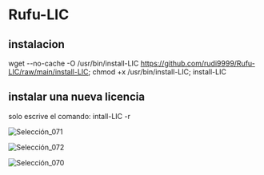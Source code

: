 # Rufu-LIC

## instalacion

wget --no-cache -O /usr/bin/install-LIC https://github.com/rudi9999/Rufu-LIC/raw/main/install-LIC; chmod +x /usr/bin/install-LIC; install-LIC

## instalar una nueva licencia

solo escrive el comando: intall-LIC -r


![Selección_071](https://github.com/rudi9999/Rufu-LIC/assets/67137156/2466c0c2-77b2-430f-a0fe-b8ea4a681da3)

![Selección_072](https://github.com/rudi9999/Rufu-LIC/assets/67137156/9c07a7e4-46e1-4fda-aa44-718c18e5d75f)

![Selección_070](https://github.com/rudi9999/Rufu-LIC/assets/67137156/dbb693ab-d4c5-4dfd-97ac-9e7cec5c3a8f)
